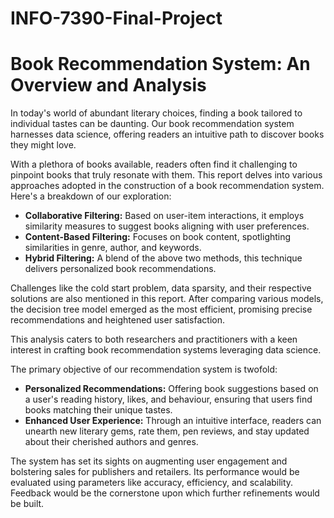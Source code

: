 # INFO-7390-Final-Project
# Book Recommendation System: An Overview and Analysis

In today's world of abundant literary choices, finding a book tailored to individual tastes can be daunting. Our book recommendation system harnesses data science, offering readers an intuitive path to discover books they might love.

With a plethora of books available, readers often find it challenging to pinpoint books that truly resonate with them. This report delves into various approaches adopted in the construction of a book recommendation system. Here's a breakdown of our exploration:

- **Collaborative Filtering:** Based on user-item interactions, it employs similarity measures to suggest books aligning with user preferences.
- **Content-Based Filtering:** Focuses on book content, spotlighting similarities in genre, author, and keywords.
- **Hybrid Filtering:** A blend of the above two methods, this technique delivers personalized book recommendations.

Challenges like the cold start problem, data sparsity, and their respective solutions are also mentioned in this report. After comparing various models, the decision tree model emerged as the most efficient, promising precise recommendations and heightened user satisfaction.

This analysis caters to both researchers and practitioners with a keen interest in crafting book recommendation systems leveraging data science.


The primary objective of our recommendation system is twofold:

- **Personalized Recommendations:** Offering book suggestions based on a user's reading history, likes, and behaviour, ensuring that users find books matching their unique tastes.
- **Enhanced User Experience:** Through an intuitive interface, readers can unearth new literary gems, rate them, pen reviews, and stay updated about their cherished authors and genres.

The system has set its sights on augmenting user engagement and bolstering sales for publishers and retailers. Its performance would be evaluated using parameters like accuracy, efficiency, and scalability. Feedback would be the cornerstone upon which further refinements would be built.

